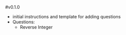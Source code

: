 #v0.1.0
- initial instructions and template for adding questions
- Questions:
    - Reverse Integer
